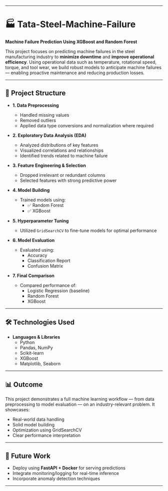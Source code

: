 

---

# 🏭 Tata-Steel-Machine-Failure

**Machine Failure Prediction Using XGBoost and Random Forest**

This project focuses on predicting machine failures in the steel manufacturing industry to **minimize downtime** and **improve operational efficiency**. Using operational data such as temperature, rotational speed, torque, and tool wear, we build robust models to anticipate machine failures — enabling proactive maintenance and reducing production losses.

---

## 📂 Project Structure

- **1. Data Preprocessing**
  - Handled missing values
  - Removed outliers
  - Applied data type conversions and normalization where required

- **2. Exploratory Data Analysis (EDA)**
  - Analyzed distributions of key features
  - Visualized correlations and relationships
  - Identified trends related to machine failure

- **3. Feature Engineering & Selection**
  - Dropped irrelevant or redundant columns
  - Selected features with strong predictive power

- **4. Model Building**
  - Trained models using:
    - ✅ Random Forest
    - ✅ XGBoost

- **5. Hyperparameter Tuning**
  - Utilized `GridSearchCV` to fine-tune models for optimal performance

- **6. Model Evaluation**
  - Evaluated using:
    - Accuracy
    - Classification Report
    - Confusion Matrix

- **7. Final Comparison**
  - Compared performance of:
    - Logistic Regression (baseline)
    - Random Forest
    - XGBoost

---

## 🛠️ Technologies Used

- **Languages & Libraries**
  - Python
  - Pandas, NumPy
  - Scikit-learn
  - XGBoost
  - Matplotlib, Seaborn

---

## 📊 Outcome

This project demonstrates a full machine learning workflow — from data preprocessing to model evaluation — on an industry-relevant problem. It showcases:
- Real-world data handling
- Solid model building
- Optimization using GridSearchCV
- Clear performance interpretation

---

## 🚀 Future Work

- Deploy using **FastAPI + Docker** for serving predictions
- Integrate monitoring/logging for real-time inference
- Incorporate anomaly detection techniques

---

